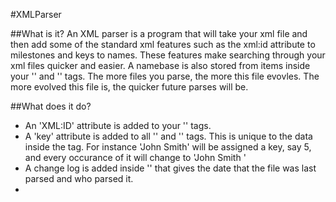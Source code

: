#XMLParser

##What is it?
An XML parser is a program that will take your xml file and then add some of the standard xml features such as the xml:id attribute to milestones and keys to names. These features make searching through your xml files quicker and easier. 
A namebase is also stored from items inside your '<name>' and '<rs>' tags. The more files you parse, the more this file evovles. The more evolved this file is, the quicker future parses will be. 

##What does it do?
- An 'XML:ID' attribute is added to your '<milestone>' tags.
- A 'key' attribute is added to all '<name>' and '<rs>' tags. This is unique to the data inside the tag. For instance '<name>John Smith</name>' will be assigned a key, say 5, and every occurance of it will change to '<name key="5">John Smith </name>'
- A change log is added inside '<revisionDesc>' that gives the date that the file was last parsed and who parsed it. 
- 